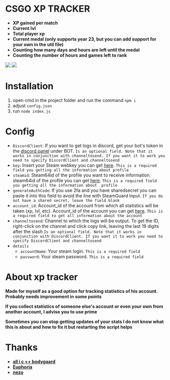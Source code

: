 # CSGO XP TRACKER

- **XP gained per match**
- **Current lvl**
- **Total player xp**
- **Current medal (only supports year 23, but you can add support for your own in the util file)**
- **Сounting how many days and hours are left until the medal**
- **Сounting the number of hours and games left to rank**

<img src="https://i.imgur.com/wW6ZdqL.png">
<img src="https://i.imgur.com/wtqIIfT.png">

# Installation

1) open cmd in the project folder and run the command ``npm i``
2) adjust ``config.json``
3) run ``node index.js``

# Config

- `DiscordClient`: If you want to get logs in discord, get your bot's token in the [discord panel](https://discord.com/developers/applications/) under BOT.  ``Is an optional field. Note that it works in conjunction with channeltosend. If you want it to work you need to specify DiscordClient and channeltosend``
- `key`: Insert your Steam webkey you can  get [here](https://steamcommunity.com/dev/apikey). ``This is a required field you getting all the information about profile``
- `steamid`: Steam64id of the profile you want to receive information. steam64id of the profile you can  get [here](https://steamdb.info/calculator/). ``This is a required field you getting all the information about  profile``
- `generateAuthCode`: If you use 2fa and you have sharedsecret you can paste it into this field to avoid the line with SteamGuard input. ``If you do not have a shared secret, leave the field blank``
- `account_id`: Account_id of the account from which all statistics will be taken (xp, lvl, etc). Account_id of the account you can  get [here](https://steamdb.info/calculator/). ``This is a required field to get all information about the account``
- `channeltosend`: Сhannel to which the logs will be output. To get the ID, right-click on the channel and click copy link, leaving the last 19 digits after the slash ``Is an optional field. Note that it works in conjunction with DiscordClient. If you want it to work you need to specify DiscordClient and channeltosend``
- `details`
  - `accountName`: Your steam login. ``This is a required field``
  - `password`: Your steam password. ``This is a required field``


# About xp tracker

**Made for myself as a good option for tracking statistics of his account. Probably needs improvement in some points**  

**If you collect statistics of someone else's account or even your own from another account, I advise you to use prime** 

**Sometimes you can stop getting updates of your stats I do not know what this is about and how to fix it but restarting the script helps**

# Thanks
- **[all i c ++ bodygaard](https://soundcloud.com/i9bonsai/allic)**
- **[Euphoria](https://www.imdb.com/title/tt8772296/)**
- **[nezo](https://github.com/dumbasPL/csgo-checker)**


